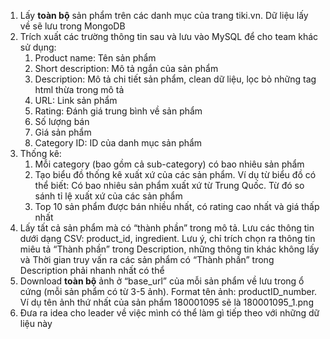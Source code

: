 1. Lấy **toàn bộ** sản phẩm trên các danh mục của trang tiki.vn. Dữ liệu lấy về sẽ lưu trong MongoDB
2. Trích xuất các trường thông tin sau và lưu vào MySQL để cho team khác sử dụng:
    1. Product name: Tên sản phẩm 
    2. Short description: Mô tả ngắn của sản phẩm
    3. Description: Mô tả chi tiết sản phẩm, clean dữ liệu, lọc bỏ những tag html thừa trong mô tả
    4. URL: Link sản phẩm
    5. Rating: Đánh giá trung bình về sản phẩm
    6. Số lượng bán
    7. Giá sản phẩm
    8. Category ID: ID của danh mục sản phẩm
3. Thống kê:
    1. Mỗi category (bao gồm cả sub-category) có bao nhiêu sản phẩm
    2. Tạo biểu đồ thống kê xuất xứ của các sản phẩm. Ví dụ từ biểu đồ có thể biết: Có bao nhiêu sản phẩm xuất xứ từ Trung Quốc. Từ đó so sánh tỉ lệ xuất xứ của các sản phẩm
    3. Top 10 sản phẩm được bán nhiều nhất, có rating cao nhất và giá thấp nhất
4. Lấy tất cả sản phẩm mà có “thành phần” trong mô tả. Lưu các thông tin dưới dạng CSV: product_id, ingredient.
Lưu ý, chỉ trích chọn ra thông tin miêu tả “Thành phần” trong Description, những thông tin khác không lấy và Thời gian truy vấn ra các sản phẩm có “Thành phần” trong Description phải nhanh nhất có thể
5. Download **toàn bộ** ảnh ở “base_url” của mỗi sản phẩm về lưu trong ổ cứng (mỗi sản phẩm có từ 3-5 ảnh). Format tên ảnh: productID_number. Ví dụ tên ảnh thứ nhất của sản phẩm 180001095 sẽ là 180001095_1.png
6. Đưa ra idea cho leader về việc mình có thể làm gì tiếp theo với những dữ liệu này